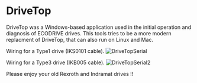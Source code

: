 # DriveTop
DriveTop was a Windows-based application used in the initial operation and diagnosis of ECODRIVE drives.
This tools tries to be a more modern replacment of DriveTop, that can also run on Linux and Mac.

Wiring for a Type1 drive (IKS0101 cable).
![DriveTopSerial](https://user-images.githubusercontent.com/10783972/205728454-20f11c77-e604-400f-9443-667476e2d092.png)

Wiring for a Type3 drive (IKB005 cable).
![DriveTopSerial2](https://user-images.githubusercontent.com/10783972/205729497-457cf464-3247-4a0b-885d-f046271b6f46.png)


Please enjoy your old Rexroth and Indramat drives !!
